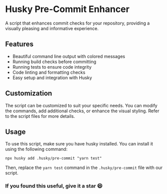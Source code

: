 # Husky Pre-Commit Enhancer

A script that enhances commit checks for your repository, providing a visually pleasing and informative experience.

## Features

- Beautiful command line output with colored messages
- Running build checks before committing
- Running tests to ensure code integrity
- Code linting and formatting checks
- Easy setup and integration with Husky

## Customization

The script can be customized to suit your specific needs. You can modify the commands, add additional checks, or enhance the visual styling. Refer to the script files for more details.

## Usage

To use this script, make sure you have husky installed. You can install it using the following command:

`npx husky add .husky/pre-commit "yarn test"`

Then, replace the `yarn test` command in the `.husky/pre-commit` file with our script.

### If you found this useful, give it a star 😄
